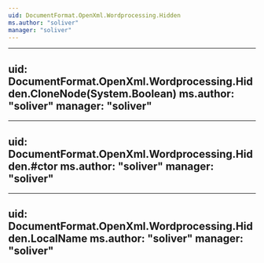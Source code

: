 ```yaml
---
uid: DocumentFormat.OpenXml.Wordprocessing.Hidden
ms.author: "soliver"
manager: "soliver"
---
```


---
uid: DocumentFormat.OpenXml.Wordprocessing.Hidden.CloneNode(System.Boolean)
ms.author: "soliver"
manager: "soliver"
---

---
uid: DocumentFormat.OpenXml.Wordprocessing.Hidden.#ctor
ms.author: "soliver"
manager: "soliver"
---

---
uid: DocumentFormat.OpenXml.Wordprocessing.Hidden.LocalName
ms.author: "soliver"
manager: "soliver"
---
